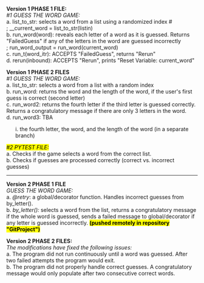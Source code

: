 <b>Version 1 PHASE 1 FILE:</b><br>
<i>#1 GUESS THE WORD GAME:</i><br>
a. list_to_str: selects a word from a list using a randomized index # <br>
    ; __current_word = list_to_str(listin) <br>
b. run_word(word): reveals each letter of a word as it is guessed. Returns "FailedGuess" if any of the letters in the word are guessed incorrectly <br>
    <t>; run_word_output = run_word(current_word) <br>
c. run_t(word_itr): ACCEPTS "FailedGuess", returns "Rerun" <br>
d. rerun(inbound): ACCEPTS "Rerun", prints "Reset Variable: current_word"
<p>
</p>
<b>Version 1 PHASE 2 FILES</b><br>
<i>#1 GUESS THE WORD GAME:</i><br>
a. list_to_str: selects a word from a list with a random index <br>
b. run_word: returns the word and the length of the word, if the user's first guess is correct (second letter) <br>
c. run_word2: returns the fourth letter if the third letter is guessed correctly. Returns a congratulatory message if there are only 3 letters in the word.<br>
d. run_word3: TBA <br>
    <ol>i. the fourth letter, the word, and the length of the word (in a separate branch)<br></ol>
<p>
<i><mark>#2 PYTEST FILE:</mark></i><br>
a. Checks if the game selects a word from the correct list.<br>
b. Checks if guesses are processed correctly (correct vs. incorrect guesses)<br>

<hr></hr>

<b>Version 2 PHASE 1 FILE</b><br> 
<i>GUESS THE WORD GAME:</i><br> 
a. <i>@retry</i>: a global/decorator function. Handles incorrect guesses from by_letter(). <br>
b. <i>by_letter():</i> selects a word from the list, returns a congratulatory message if the whole word is guessed, sends a failed message to global/decorator if any letter is guessed incorrectly. <b><mark>(pushed remotely in repository "GitProject")</mark></b>

<b>Version 2 PHASE 2 FILES:</b><br> 
<i>The modifications have fixed the following issues:</i> <br> 
a. The program did not run continuously until a word was guessed. After two failed attempts the program would exit.<br>
b. The program did not properly handle correct guesses. A congratulatory message would only populate after two consecutive correct words. 
